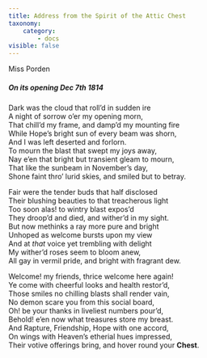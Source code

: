 ```yaml
---
title: Address from the Spirit of the Attic Chest
taxonomy:
    category:
        - docs
visible: false
---
```


<div class="author">Miss Porden</div>

##### On its opening Dec 7th 1814

Dark was the cloud that roll’d in sudden ire  
A night of sorrow o’er my opening morn,  
That chill’d my frame, and damp’d my mounting fire  
While Hope’s bright sun of every beam was shorn,  
And I was left deserted and forlorn.  
To mourn the blast that swept my joys away,  
Nay e’en that bright but transient gleam to mourn,  
That like the sunbeam in November’s day,  
Shone faint thro’ lurid skies, and smiled but to betray.  

Fair were the tender buds that half disclosed  
Their blushing beauties to that treacherous light  
Too soon alas! to wintry blast expos’d  
They droop’d and died, and wither’d in my sight.  
But now methinks a ray more pure and bright  
Unhoped as welcome bursts upon my view  
And at *that* voice yet trembling with delight  
My wither’d roses seem to bloom anew,  
All gay in vermil pride, and bright with fragrant dew.  

Welcome! my friends, thrice welcome here again!  
Ye come with cheerful looks and health restor’d,  
Those smiles no chilling blasts shall render vain,  
No demon scare you from this social board,  
Oh! be your thanks in liveliest numbers pour’d,  
Behold! e’en now what treasures store my breast.  
And Rapture, Friendship, Hope with one accord,  
On wings with Heaven’s etherial hues impressed,  
Their votive offerings bring, and hover round your **Chest**.
